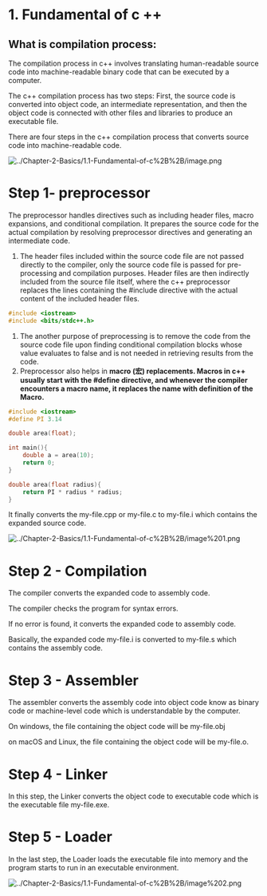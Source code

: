 # 1. Fundamental of c ++

## What is compilation process:

The compilation process in c++ involves translating human-readable source code into machine-readable binary code that can be executed by a computer. 

The c++ compilation process has two steps: First, the source code is converted into object code, an intermediate representation, and then the object code is connected with other files and libraries to produce an executable file.

There are four steps in the c++ compilation process that converts source code into machine-readable code.

 

![../Chapter-2-Basics/1.1-Fundamental-of-c%2B%2B/image.png](https://github.com/quincey001/c-Primer-5th-Editor-notes/blob/main/Chapter-2-Basics/1.1-Fundamental-of-c%2B%2B/image.png)

# Step 1- preprocessor

The preprocessor handles directives such as including header files, macro expansions, and conditional compilation. It prepares the source code for the actual compilation by resolving preprocessor directives and generating an intermediate code.

1. The header files included within the source code file are not passed directly to the compiler, only the source code file is passed for pre-processing and compilation purposes. Header files are then indirectly included from the source file itself, where the c++ preprocessor replaces the lines containing the #include directive with the actual content of the included header files.

```cpp
#include <iostream>
#include <bits/stdc++.h>
```

1. The another purpose of preprocessing is to remove the code from the source code file upon finding conditional compilation blocks whose value evaluates to false and is not needed in retrieving results from the code.
2. Preprocessor also helps in **macro (宏) replacements. Macros in c++ usually start with the #define directive, and whenever the compiler encounters a macro name, it replaces the name with definition of the Macro.**

```cpp
#include <iostream>
#define PI 3.14

double area(float);

int main(){
	double a = area(10);
	return 0;
}

double area(float radius){
	return PI * radius * radius;
}
```

It finally converts the my-file.cpp or my-file.c to my-file.i which contains the expanded source code.

![../Chapter-2-Basics/1.1-Fundamental-of-c%2B%2B/image%201.png](https://github.com/quincey001/c-Primer-5th-Editor-notes/blob/main/Chapter-2-Basics/1.1-Fundamental-of-c%2B%2B/image%201.png)

# Step 2 - Compilation

The compiler converts the expanded code to assembly code. 

The compiler checks the program for syntax errors. 

If no error is found, it converts the expanded code to assembly code.

Basically, the expanded code my-file.i is converted to my-file.s which contains the assembly code.

# Step 3 - Assembler

The assembler converts the assembly code into object code know as binary code or machine-level code which is understandable by the computer. 

On windows, the file containing the object code will be my-file.obj

on macOS and Linux, the file containing the object code will be my-file.o.

# Step 4 - Linker

In this step, the Linker converts the object code to executable code which is the executable file my-file.exe.

# Step 5 - Loader

In the last step, the Loader loads the executable file into memory and the program starts to run in an executable environment.

![../Chapter-2-Basics/1.1-Fundamental-of-c%2B%2B/image%202.png](https://github.com/quincey001/c-Primer-5th-Editor-notes/blob/main/Chapter-2-Basics/1.1-Fundamental-of-c%2B%2B/image%202.png)
